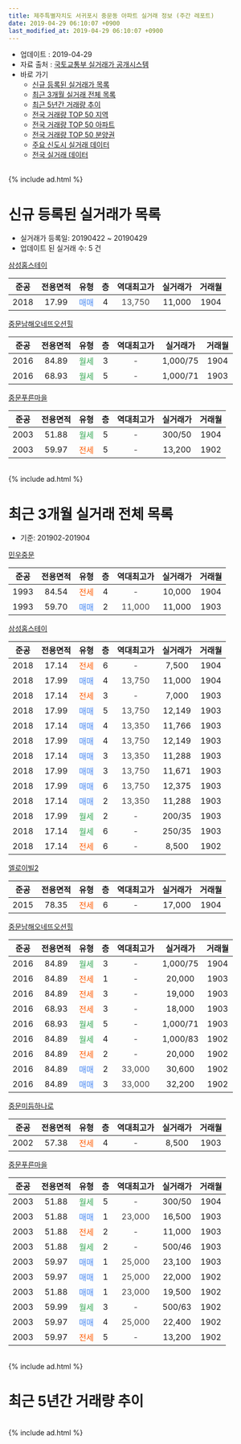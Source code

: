 ```yaml
---
title: 제주특별자치도 서귀포시 중문동 아파트 실거래 정보 (주간 레포트)
date: 2019-04-29 06:10:07 +0900
last_modified_at: 2019-04-29 06:10:07 +0900
---
```


* 업데이트 : 2019-04-29
* 자료 출처 : [국토교통부 실거래가 공개시스템](http://rt.molit.go.kr)
* 바로 가기
    * [신규 등록된 실거래가 목록](#신규-등록된-실거래가-목록)
    * [최근 3개월 실거래 전체 목록](#최근-3개월-실거래-전체-목록)
    * [최근 5년간 거래량 추이](#최근-5년간-거래량-추이)
    * [전국 거래량 TOP 50 지역](https://inasie.github.io/apt-trade-info/최근-3개월-전국에서-가장-거래가-많이-발생한-지역)
    * [전국 거래량 TOP 50 아파트](https://inasie.github.io/apt-trade-info/최근-3개월-전국에서-가장-거래가-많이-발생한-아파트)
    * [전국 거래량 TOP 50 분양권](https://inasie.github.io/apt-trade-info/최근-3개월-전국에서-가장-거래가-많이-발생한-분양권)
    * [주요 신도시 실거래 데이터](https://inasie.github.io/apt-trade-info/주요-신도시)
    * [전국 실거래 데이터](https://inasie.github.io/apt-trade-info/전국)
<br>
{% include ad.html %}
<br>

# 신규 등록된 실거래가 목록
* 실거래가 등록일: 20190422 ~ 20190429
* 업데이트 된 실거래 수: 5 건


[삼성홈스테이](https://search.naver.com/search.naver?query=%EC%A0%9C%EC%A3%BC%ED%8A%B9%EB%B3%84%EC%9E%90%EC%B9%98%EB%8F%84+%EC%84%9C%EA%B7%80%ED%8F%AC%EC%8B%9C+%EC%A4%91%EB%AC%B8%EB%8F%99+%EC%82%BC%EC%84%B1%ED%99%88%EC%8A%A4%ED%85%8C%EC%9D%B4)

|준공|전용면적|유형|층|역대최고가|실거래가|거래월|
|:---:|:---:|:---:|:---:|:---:|:---:|:---:|
|2018|17.99|<span style="color:#4285f3">매매</span>|4|<span style="color:#444444">13,750</span>|11,000|1904|

[중문남해오네뜨오션힐](https://search.naver.com/search.naver?query=%EC%A0%9C%EC%A3%BC%ED%8A%B9%EB%B3%84%EC%9E%90%EC%B9%98%EB%8F%84+%EC%84%9C%EA%B7%80%ED%8F%AC%EC%8B%9C+%EC%A4%91%EB%AC%B8%EB%8F%99+%EC%A4%91%EB%AC%B8%EB%82%A8%ED%95%B4%EC%98%A4%EB%84%A4%EB%9C%A8%EC%98%A4%EC%85%98%ED%9E%90)

|준공|전용면적|유형|층|역대최고가|실거래가|거래월|
|:---:|:---:|:---:|:---:|:---:|:---:|:---:|
|2016|84.89|<span style="color:#34a853">월세</span>|3|<span style="color:#444444">-</span>|1,000/75|1904|
|2016|68.93|<span style="color:#34a853">월세</span>|5|<span style="color:#444444">-</span>|1,000/71|1903|

[중문푸른마을](https://search.naver.com/search.naver?query=%EC%A0%9C%EC%A3%BC%ED%8A%B9%EB%B3%84%EC%9E%90%EC%B9%98%EB%8F%84+%EC%84%9C%EA%B7%80%ED%8F%AC%EC%8B%9C+%EC%A4%91%EB%AC%B8%EB%8F%99+%EC%A4%91%EB%AC%B8%ED%91%B8%EB%A5%B8%EB%A7%88%EC%9D%84)

|준공|전용면적|유형|층|역대최고가|실거래가|거래월|
|:---:|:---:|:---:|:---:|:---:|:---:|:---:|
|2003|51.88|<span style="color:#34a853">월세</span>|5|<span style="color:#444444">-</span>|300/50|1904|
|2003|59.97|<span style="color:#ff5a00">전세</span>|5|<span style="color:#444444">-</span>|13,200|1902|


<br>
{% include ad.html %}
<br>

# 최근 3개월 실거래 전체 목록
* 기준: 201902-201904


[민우중문](https://search.naver.com/search.naver?query=%EC%A0%9C%EC%A3%BC%ED%8A%B9%EB%B3%84%EC%9E%90%EC%B9%98%EB%8F%84+%EC%84%9C%EA%B7%80%ED%8F%AC%EC%8B%9C+%EC%A4%91%EB%AC%B8%EB%8F%99+%EB%AF%BC%EC%9A%B0%EC%A4%91%EB%AC%B8)

|준공|전용면적|유형|층|역대최고가|실거래가|거래월|
|:---:|:---:|:---:|:---:|:---:|:---:|:---:|
|1993|84.54|<span style="color:#ff5a00">전세</span>|4|<span style="color:#444444">-</span>|10,000|1904|
|1993|59.70|<span style="color:#4285f3">매매</span>|2|<span style="color:#444444">11,000</span>|11,000|1903|

[삼성홈스테이](https://search.naver.com/search.naver?query=%EC%A0%9C%EC%A3%BC%ED%8A%B9%EB%B3%84%EC%9E%90%EC%B9%98%EB%8F%84+%EC%84%9C%EA%B7%80%ED%8F%AC%EC%8B%9C+%EC%A4%91%EB%AC%B8%EB%8F%99+%EC%82%BC%EC%84%B1%ED%99%88%EC%8A%A4%ED%85%8C%EC%9D%B4)

|준공|전용면적|유형|층|역대최고가|실거래가|거래월|
|:---:|:---:|:---:|:---:|:---:|:---:|:---:|
|2018|17.14|<span style="color:#ff5a00">전세</span>|6|<span style="color:#444444">-</span>|7,500|1904|
|2018|17.99|<span style="color:#4285f3">매매</span>|4|<span style="color:#444444">13,750</span>|11,000|1904|
|2018|17.14|<span style="color:#ff5a00">전세</span>|3|<span style="color:#444444">-</span>|7,000|1903|
|2018|17.99|<span style="color:#4285f3">매매</span>|5|<span style="color:#444444">13,750</span>|12,149|1903|
|2018|17.14|<span style="color:#4285f3">매매</span>|4|<span style="color:#444444">13,350</span>|11,766|1903|
|2018|17.99|<span style="color:#4285f3">매매</span>|4|<span style="color:#444444">13,750</span>|12,149|1903|
|2018|17.14|<span style="color:#4285f3">매매</span>|3|<span style="color:#444444">13,350</span>|11,288|1903|
|2018|17.99|<span style="color:#4285f3">매매</span>|3|<span style="color:#444444">13,750</span>|11,671|1903|
|2018|17.99|<span style="color:#4285f3">매매</span>|6|<span style="color:#444444">13,750</span>|12,375|1903|
|2018|17.14|<span style="color:#4285f3">매매</span>|2|<span style="color:#444444">13,350</span>|11,288|1903|
|2018|17.99|<span style="color:#34a853">월세</span>|2|<span style="color:#444444">-</span>|200/35|1903|
|2018|17.14|<span style="color:#34a853">월세</span>|6|<span style="color:#444444">-</span>|250/35|1903|
|2018|17.14|<span style="color:#ff5a00">전세</span>|6|<span style="color:#444444">-</span>|8,500|1902|

[엘로이빌2](https://search.naver.com/search.naver?query=%EC%A0%9C%EC%A3%BC%ED%8A%B9%EB%B3%84%EC%9E%90%EC%B9%98%EB%8F%84+%EC%84%9C%EA%B7%80%ED%8F%AC%EC%8B%9C+%EC%A4%91%EB%AC%B8%EB%8F%99+%EC%97%98%EB%A1%9C%EC%9D%B4%EB%B9%8C2)

|준공|전용면적|유형|층|역대최고가|실거래가|거래월|
|:---:|:---:|:---:|:---:|:---:|:---:|:---:|
|2015|78.35|<span style="color:#ff5a00">전세</span>|6|<span style="color:#444444">-</span>|17,000|1904|

[중문남해오네뜨오션힐](https://search.naver.com/search.naver?query=%EC%A0%9C%EC%A3%BC%ED%8A%B9%EB%B3%84%EC%9E%90%EC%B9%98%EB%8F%84+%EC%84%9C%EA%B7%80%ED%8F%AC%EC%8B%9C+%EC%A4%91%EB%AC%B8%EB%8F%99+%EC%A4%91%EB%AC%B8%EB%82%A8%ED%95%B4%EC%98%A4%EB%84%A4%EB%9C%A8%EC%98%A4%EC%85%98%ED%9E%90)

|준공|전용면적|유형|층|역대최고가|실거래가|거래월|
|:---:|:---:|:---:|:---:|:---:|:---:|:---:|
|2016|84.89|<span style="color:#34a853">월세</span>|3|<span style="color:#444444">-</span>|1,000/75|1904|
|2016|84.89|<span style="color:#ff5a00">전세</span>|1|<span style="color:#444444">-</span>|20,000|1903|
|2016|84.89|<span style="color:#ff5a00">전세</span>|3|<span style="color:#444444">-</span>|19,000|1903|
|2016|68.93|<span style="color:#ff5a00">전세</span>|3|<span style="color:#444444">-</span>|18,000|1903|
|2016|68.93|<span style="color:#34a853">월세</span>|5|<span style="color:#444444">-</span>|1,000/71|1903|
|2016|84.89|<span style="color:#34a853">월세</span>|4|<span style="color:#444444">-</span>|1,000/83|1902|
|2016|84.89|<span style="color:#ff5a00">전세</span>|2|<span style="color:#444444">-</span>|20,000|1902|
|2016|84.89|<span style="color:#4285f3">매매</span>|2|<span style="color:#444444">33,000</span>|30,600|1902|
|2016|84.89|<span style="color:#4285f3">매매</span>|3|<span style="color:#444444">33,000</span>|32,200|1902|

[중문미듬하나로](https://search.naver.com/search.naver?query=%EC%A0%9C%EC%A3%BC%ED%8A%B9%EB%B3%84%EC%9E%90%EC%B9%98%EB%8F%84+%EC%84%9C%EA%B7%80%ED%8F%AC%EC%8B%9C+%EC%A4%91%EB%AC%B8%EB%8F%99+%EC%A4%91%EB%AC%B8%EB%AF%B8%EB%93%AC%ED%95%98%EB%82%98%EB%A1%9C)

|준공|전용면적|유형|층|역대최고가|실거래가|거래월|
|:---:|:---:|:---:|:---:|:---:|:---:|:---:|
|2002|57.38|<span style="color:#ff5a00">전세</span>|4|<span style="color:#444444">-</span>|8,500|1903|

[중문푸른마을](https://search.naver.com/search.naver?query=%EC%A0%9C%EC%A3%BC%ED%8A%B9%EB%B3%84%EC%9E%90%EC%B9%98%EB%8F%84+%EC%84%9C%EA%B7%80%ED%8F%AC%EC%8B%9C+%EC%A4%91%EB%AC%B8%EB%8F%99+%EC%A4%91%EB%AC%B8%ED%91%B8%EB%A5%B8%EB%A7%88%EC%9D%84)

|준공|전용면적|유형|층|역대최고가|실거래가|거래월|
|:---:|:---:|:---:|:---:|:---:|:---:|:---:|
|2003|51.88|<span style="color:#34a853">월세</span>|5|<span style="color:#444444">-</span>|300/50|1904|
|2003|51.88|<span style="color:#4285f3">매매</span>|1|<span style="color:#444444">23,000</span>|16,500|1903|
|2003|51.88|<span style="color:#ff5a00">전세</span>|2|<span style="color:#444444">-</span>|11,000|1903|
|2003|51.88|<span style="color:#34a853">월세</span>|2|<span style="color:#444444">-</span>|500/46|1903|
|2003|59.97|<span style="color:#4285f3">매매</span>|1|<span style="color:#444444">25,000</span>|23,100|1903|
|2003|59.97|<span style="color:#4285f3">매매</span>|1|<span style="color:#444444">25,000</span>|22,000|1902|
|2003|51.88|<span style="color:#4285f3">매매</span>|1|<span style="color:#444444">23,000</span>|19,500|1902|
|2003|59.99|<span style="color:#34a853">월세</span>|3|<span style="color:#444444">-</span>|500/63|1902|
|2003|59.97|<span style="color:#4285f3">매매</span>|4|<span style="color:#444444">25,000</span>|22,400|1902|
|2003|59.97|<span style="color:#ff5a00">전세</span>|5|<span style="color:#444444">-</span>|13,200|1902|


<br>
{% include ad.html %}
<br>

# 최근 5년간 거래량 추이


<div style="width:100%;">
    <canvas id="deal_progress" height="200"></canvas>
</div>

<script>
new Chart(document.getElementById("deal_progress"), {
    type: 'line',
    data: {
        labels: ['201404','201405','201406','201407','201408','201409','201410','201411','201412','201501','201502','201503','201504','201505','201506','201507','201508','201509','201510','201511','201512','201601','201602','201603','201604','201605','201606','201607','201608','201609','201610','201611','201612','201701','201702','201703','201704','201705','201706','201707','201708','201709','201710','201711','201712','201801','201802','201803','201804','201805','201806','201807','201808','201809','201810','201811','201812','201901','201902','201903','201904'],
        datasets: [{
            label: '매매',
            pointRadius: 1,
            data: [3, 3, 2, 9, 8, 3, 8, 1, 7, 9, 9, 18, 16, 9, 5, 2, 8, 3, 7, 5, 16, 4, 3, 2, 8, 3, 12, 5, 5, 5, 8, 7, 7, 5, 1, 9, 4, 9, 11, 6, 6, 6, 10, 6, 7, 4, 6, 8, 12, 8, 10, 8, 1, 3, 17, 7, 24, 2, 5, 10, 1],
            borderColor: "rgba(255, 201, 14, 1)",
            backgroundColor: "rgba(255, 201, 14, 0.5)",
            fill: false,
            lineTension: 0
        },{
            label: '전월세',
            pointRadius: 1,
            data: [2, 3, 2, 1, 2, 0, 2, 2, 1, 2, 3, 3, 3, 2, 2, 2, 6, 2, 1, 3, 2, 6, 5, 4, 5, 6, 3, 1, 2, 0, 5, 8, 6, 12, 6, 8, 7, 8, 5, 4, 6, 9, 4, 4, 10, 7, 4, 8, 4, 5, 11, 6, 7, 8, 5, 13, 6, 9, 5, 10, 5],
            borderColor: "rgba(0, 141, 185, 1)",
            backgroundColor: "rgba(0, 141, 185, 0.5)",
            fill: false,
            lineTension: 0
        }
        ]
    },
    options: {
        responsive: true,
        title: {
            display: false
        },
        tooltips: {
            mode: 'index',
            intersect: false
        },
        hover: {
            mode: 'nearest',
            intersect: true
        },
        scales: {
            xAxes: [{
                display: true,
                scaleLabel: {
                    display: true,
                    labelString: '년/월'
                }
            }],
            yAxes: [{
                display: true,
                ticks: {
                    suggestedMin: 0,
                },
                scaleLabel: {
                    display: true,
                    labelString: '실거래 수'
                }
            }]
        }
    }
});

</script>


<br>
{% include ad.html %}
<br>

